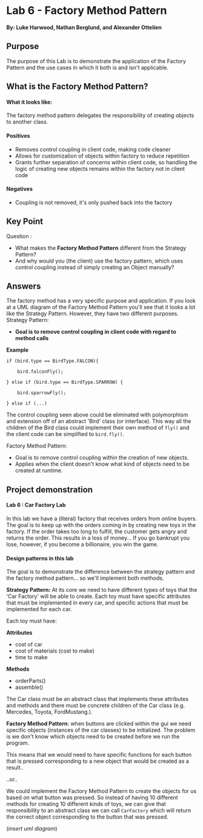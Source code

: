 # Lab 6 - Factory Method Pattern
**By: Luke Harwood, Nathan Berglund, and Alexander Ottelien**
## Purpose
The purpose of this Lab is to demonstrate the application of the Factory Pattern and the 
use cases in which it both is and isn't applicable. 

## What is the Factory Method Pattern?
#### What it looks like:
The factory method pattern delegates the responsibility of creating objects to another class.
#### Positives
- Removes control coupling in client code, making code cleaner
- Allows for customization of objects within factory to reduce repetition
- Grants further separation of concerns within client code, so handling the logic of 
creating new objects remains within the factory not in client code
#### Negatives
- Coupling is not removed, it's only pushed back into the factory
## Key Point
Question : 
- What makes the **Factory Method Pattern** different from the Strategy Pattern? 
- And why would you (the client) use the factory pattern, which uses control coupling 
  instead of simply creating an Object manually? 

## Answers
The factory method has a very specific purpose and application. If you look at a UML 
diagram of the Factory Method Pattern you'll see that it looks a lot like the Strategy Pattern. 
However, they have two different purposes.
Strategy Pattern:
- **Goal is to remove control coupling in client code with regard to method calls**

**Example**

`
if (bird.type == BirdType.FALCON){
`

`    bird.falconFly();`

`
} else if (bird.type == BirdType.SPARROW) {
`

`    bird.sparrowFly();`

`
} else if (...)
`

The control coupling seen above could be eliminated with polymorphism and extension off of 
an abstract 'Bird' class (or interface). This way all the children of the Bird class
could implement their own method of `fly()` and the client code can be simplified to 
`bird.fly()`.

Factory Method Pattern: 
- Goal is to remove control coupling within the creation of new objects. 
- Applies when the client doesn't know what kind of objects need to be created at runtime. 


## Project demonstration
#### Lab 6 : Car Factory Lab

In this lab we have a (literal) factory that receives orders from online buyers. 
The goal is to keep up with the orders coming in by creating new toys in the factory. 
If the order takes too long to fulfill, the customer gets angry and returns the order. 
This results in a loss of money...
If you go bankrupt you lose, however, if you become a billionaire, you win the game. 

#### Design patterns in this lab
The goal is to demonstrate the difference between the strategy pattern and the 
factory method pattern... so we'll implement both methods.

**Strategy Pattern:**
At its core we need to have different types of toys that the 'Car Factory' will 
be able to create. Each toy must have specific attributes that must be implemented 
in every car, and specific actions that must be implemented for each car. 

Each toy must have: 

**Attributes**
- cost of car 
- cost of materials (cost to make)
- time to make

**Methods**
- orderParts()
- assemble()

The Car class must be an abstract class that implements these attributes and 
methods and there must be concrete children of the Car class
(e.g. Mercedes, Toyota, FordMustang.).

**Factory Method Pattern**: when buttons are clicked within the gui we need specific 
objects (instances of the car classes) to be initialized. The problem is we don't 
know which objects need to be created before we run the program.

This means that we would need to have specific functions for each button that is pressed
corresponding to a new object that would be created as a result..

..or.. 

We could implement the Factory Method Pattern to create the objects for us based on 
what button was pressed.
So instead of having 10 different methods for creating 10 different kinds of toys, 
we can give that responsibility to an abstract class we can call `CarFactory` which
will return the correct object corresponding to the button that was pressed. 

(*insert uml diagram*)



